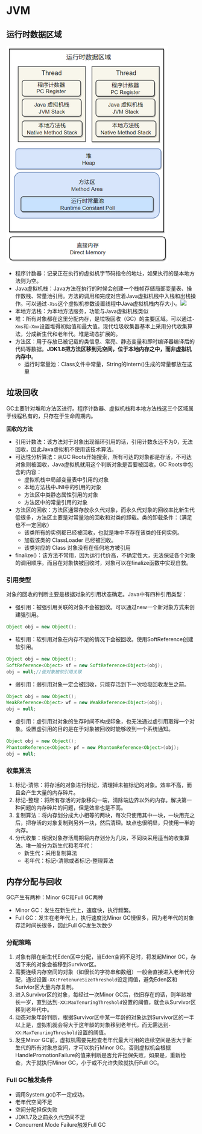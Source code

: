 # JVM

## 运行时数据区域

![](./JVM1.png)

- 程序计数器：记录正在执行的虚拟机字节码指令的地址，如果执行的是本地方法则为空。
- Java虚拟机栈：Java方法在执行的时候会创建一个栈帧存储局部变量表、操作数栈、常量池引用。方法的调用和完成对应着Java虚拟机栈中入栈和出栈操作。可以通过`-Xss`这个虚拟机参数设置线程中Java虚拟机栈内存大小。![](E:\Files\Blog\Blog\JavaSE\JVM2.png)
- 本地方法栈：为本地方法服务，功能与Java虚拟机栈类似
- 堆：所有对象都在这里分配内存，是垃圾回收（GC）的主要区域。可以通过`-Xms`和`-Xmx`设置堆得初始值和最大值。现代垃圾收集器基本上采用分代收集算法，分成新生代和老年代。堆是动态扩展的。
- 方法区：用于存放已被记载的类信息、常亮、静态变量和即时编译器编译后的代码等数据。**JDK1.8把方法区移到元空间，位于本地内存之中，而非虚拟机内存中**。
  - 运行时常量池：Class文件中常量，String的intern()生成的常量都放在这里



## 垃圾回收

GC主要针对堆和方法区进行。程序计数器、虚拟机栈和本地方法栈这三个区域属于线程私有的，只存在于生命周期内。



**回收的方法**

- 引用计数法：该方法对于对象出现循环引用的话，引用计数永远不为0，无法回收，因此Java虚拟机不使用该技术算法。
- 可达性分析算法：从GC Roots开始搜索，所有可达的对象都是存活，不可达对象则被回收，Java虚拟机就用这个判断对象是否要被回收。GC Roots中包含的内容：
  - 虚拟机栈中局部变量表中引用的对象
  - 本地方法栈中JNI中的引用的对象
  - 方法区中类静态属性引用的对象
  - 方法区中的常量引用的对象
- 方法区的回收：方法区通常存放永久代对象，而永久代对象的回收率比新生代低很多，方法区主要是对常量池的回收和对类的卸载。类的卸载条件：（满足也不一定回收）
  - 该类所有的实例都已经被回收，也就是堆中不存在该类的任何实例。
  - 加载该类的 ClassLoader 已经被回收。
  - 该类对应的 Class 对象没有在任何地方被引用
- finalize()：该方法不常用，因为运行代价高，不确定性大，无法保证各个对象的调用顺序。而且在对象快被回收时，对象可以在finalize函数中实现自救。



### 引用类型

对象的回收的判断主要是根据对象的引用状态确定。Java中有四种引用类型：

- 强引用：被强引用关联的对象不会被回收。可以通过new一个新对象方式来创建强引用。

```java
Object obj = new Object();
```

- 软引用：软引用对象在内存不足的情况下会被回收。使用SoftReference创建软引用。

```java
Object obj = new Object();
SoftReference<Object> sf = new SoftReference<Object>(obj);
obj = null;//使对象被软引用关联
```

- 弱引用：弱引用对象一定会被回收，只能存活到下一次垃圾回收发生之前。

```java
Object obj = new Object();
WeakReference<Object> wf = new WeakReference<Object>(obj);
obj = null;
```

- 虚引用：虚引用对对象的生存时间不构成印象，也无法通过虚引用取得一个对象。设置虚引用的目的是在于对象被回收时能够收到一个系统通知。

```java
Object obj = new Object();
PhantomReference<Object> pf = new PhantomReference<Object>(obj);
obj = null;
```

### 收集算法

1. 标记-清除：将存活的对象进行标记，清理掉未被标记的对象。效率不高，而且会产生大量的内存碎片。
2. 标记-整理：将所有存活的对象移向一端，清除端边界以外的内存。解决第一种问题的内存碎片的问题，但是效率也是不高。
3. 复制算法：将内存划分成大小相等的两块，每次只使用其中一块，一块用完之后，把存活的对象复制到另外一块，然后清理。缺点也很明显，只使用一半的内存。
4. 分代收集：根据对象存活周期将内存划分为几块，不同块采用适当的收集算法。堆一般分为新生代和老年代：
   - 新生代：采用复制算法
   - 老年代：标记-清除或者标记-整理算法



## 内存分配与回收

GC产生有两种：Minor GC和Full GC两种

- Minor GC：发生在新生代上，速度快，执行频繁。
- Full GC：发生在老年代上，执行速度比Minor GC慢很多，因为老年代的对象存活时间长很多，因此Full GC发生次数少

### 分配策略

1. 对象有限在新生代Eden区中分配，当Eden空间不足时，将发起Minor GC，存活下来的对象会被移到Survivor区。
2. 需要连续内存空间的对象（如很长的字符串和数组）一般会直接进入老年代分配，通过设置`-XX:PretenureSizeThreshold`设定阈值，避免Eden区和Surivior区大量内存复制。
3. 进入Survivor区的对象，每经过一次Minor GC后，依旧存在的话，则年龄增长一岁，直到达到`-XX:MaxTenuringThreshold`设置的阈值，就会从Survivor区移到老年代中。
4. 动态对象年龄判断，根据Survivor区中某一年龄的对象达到Survivor区的一半以上是，虚拟机就会将大于这年龄的对象移到老年代，而无需达到`-XX:MaxTenuringThreshold`设置的阈值。
5. 发生Minor GC前，虚拟机需要先检查老年代最大可用的连续空间是否大于新生代的所有对象总空间，才可以执行Minor GC。否则虚拟机会根据HandlePromotionFailure的值来判断是否允许担保失败，如果是，重新检查，大于就执行Minor GC，小于或不允许失败就执行Full GC。

### Full GC触发条件

- 调用System.gc()不一定成功。
- 老年代空间不足
- 空间分配担保失败
- JDK1.7及之前永久代空间不足
- Concurrent Mode Failure触发Full GC